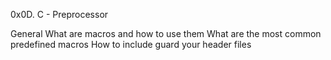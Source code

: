 0x0D. C - Preprocessor

General
What are macros and how to use them
What are the most common predefined macros
How to include guard your header files
